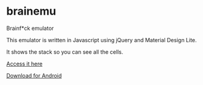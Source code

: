 # brainemu
Brainf*ck emulator

This emulator is written in Javascript using jQuery and Material Design Lite.

It shows the stack so you can see all the cells.

[Access it here](http://jesobreira.github.io/brainemu)

[Download for Android](https://play.google.com/store/apps/details?id=ml.jefrey.brainemu)
